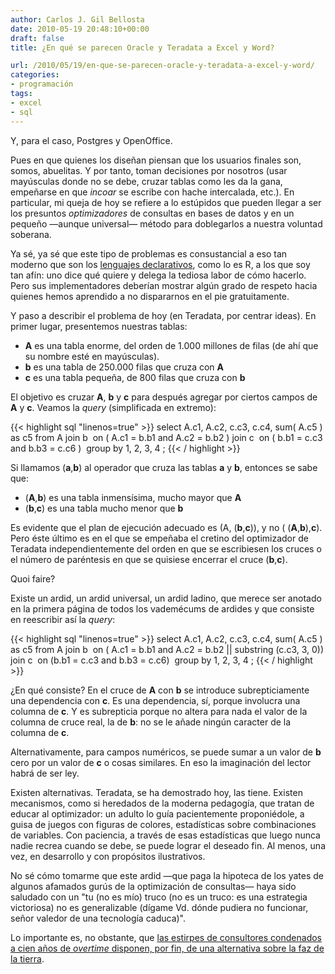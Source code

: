 ```yaml
---
author: Carlos J. Gil Bellosta
date: 2010-05-19 20:48:10+00:00
draft: false
title: ¿En qué se parecen Oracle y Teradata a Excel y Word?

url: /2010/05/19/en-que-se-parecen-oracle-y-teradata-a-excel-y-word/
categories:
- programación
tags:
- excel
- sql
---
```


Y, para el caso, Postgres y OpenOffice.

Pues en que quienes los diseñan piensan que los usuarios finales son, somos, abuelitas. Y por tanto, toman decisiones por nosotros (usar mayúsculas donde no se debe, cruzar tablas como les da la gana, empeñarse en que _incoar_ se escribe con hache intercalada, etc.). En particular, mi queja de hoy se refiere a lo estúpidos que pueden llegar a ser los presuntos _optimizadores_ de consultas en bases de datos y en un pequeño —aunque universal— método para doblegarlos a nuestra voluntad soberana.

Ya sé, ya sé que este tipo de problemas es consustancial a eso tan moderno que son los [lenguajes declarativos](http://es.wikipedia.org/wiki/Lenguaje_de_programaci%C3%B3n_declarativo), como lo es R, a los que soy tan afín: uno dice qué quiere y delega la tediosa labor de cómo hacerlo. Pero sus implementadores deberían mostrar algún grado de respeto hacia quienes hemos aprendido a no dispararnos en el pie gratuitamente.

Y paso a describir el problema de hoy (en Teradata, por centrar ideas). En primer lugar, presentemos nuestras tablas:

* **A** es una tabla enorme, del orden de 1.000 millones de filas (de ahí que su nombre esté en mayúsculas).
* **b** es una tabla de 250.000 filas que cruza con **A**
* **c** es una tabla pequeña, de 800 filas que cruza con **b**

El objetivo es cruzar **A**, **b** y **c** para después agregar por ciertos campos de **A** y **c**. Veamos la _query_ (simplificada en extremo):

{{< highlight sql "linenos=true" >}}
select
     A.c1, A.c2, c.c3, c.c4, sum( A.c5 ) as c5
from
     A join b  on ( A.c1 = b.b1 and A.c2 = b.b2 )
          join c  on ( b.b1 = c.c3 and b.b3 = c.c6 ) 
group by
     1, 2, 3, 4
;
{{< / highlight >}}

Si llamamos (**a**,**b**) al operador que cruza las tablas **a** y **b**, entonces se sabe que:



* (**A**,**b**) es una tabla inmensísima, mucho mayor que **A**
* (**b**,**c**) es una tabla mucho menor que **b**

Es evidente que el plan de ejecución adecuado es (A, (**b**,**c**)), y no ( (**A**,**b**),**c**). Pero éste último es en el que se empeñaba el cretino del optimizador de Teradata independientemente del orden en que se escribiesen los cruces o el número de paréntesis en que se quisiese encerrar el cruce (**b**,**c**).

Quoi faire?

Existe un ardid, un ardid universal, un ardid ladino, que merece ser anotado en la primera página de todos los vademécums de ardides y que consiste en reescribir así la _query_:

{{< highlight sql "linenos=true" >}}
select
     A.c1, A.c2, c.c3, c.c4, sum( A.c5 ) as c5
from
     A join b  on ( A.c1 = b.b1 and
                    A.c2 = b.b2 || substring (c.c3, 3, 0))
          join c  on (b.b1 = c.c3 and b.b3 = c.c6) 
group by
     1, 2, 3, 4
;
{{< / highlight >}}

¿En qué consiste? En el cruce de **A** con **b** se introduce subrepticiamente una dependencia con **c**. Es una dependencia, sí, porque involucra una columna de **c**. Y es subrepticia porque no altera para nada el valor de la columna de cruce real, la de **b**: no se le añade ningún caracter de la columna de **c**.

Alternativamente, para campos numéricos, se puede sumar a un valor de **b** cero por un valor de **c** o cosas similares. En eso la imaginación del lector habrá de ser ley.

Existen alternativas. Teradata, se ha demostrado hoy, las tiene. Existen mecanismos, como si heredados de la moderna pedagogía, que tratan de educar al optimizador: un adulto lo guía pacientemente proponiédole, a guisa de juegos con figuras de colores, estadísticas sobre combinaciones de variables. Con paciencia, a través de esas estadísticas que luego nunca nadie recrea cuando se debe, se puede lograr el deseado fin. Al menos, una vez, en desarrollo y con propósitos ilustrativos.

No sé cómo tomarme que este ardid —que paga la hipoteca de los yates de algunos afamados gurús de la optimización de consultas— haya sido saludado con un "tu (no es mío) truco (no es un truco: es una estrategia victoriosa) no es generalizable (dígame Vd. dónde pudiera no funcionar, señor valedor de una tecnología caduca)".

Lo importante es, no obstante, que [las estirpes de consultores condenados a cien años de _overtime_ disponen, por fin, de una alternativa sobre la faz de la tierra](http://www.nabarralde.com/es/eztabaida/3436-las-estirpes-condenadas-a-cien-anos-de-soledad).
